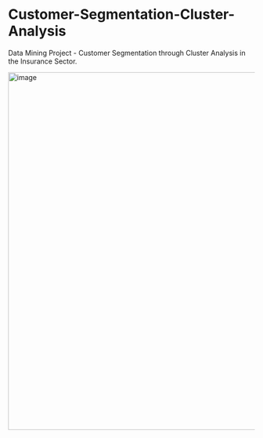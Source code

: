 # Customer-Segmentation-Cluster-Analysis
Data Mining Project - Customer Segmentation through Cluster Analysis in the Insurance Sector.

<img width="729" alt="image" src="https://user-images.githubusercontent.com/90836662/212490915-29d41813-f29e-44c0-a9c0-56a673f6c426.png">
